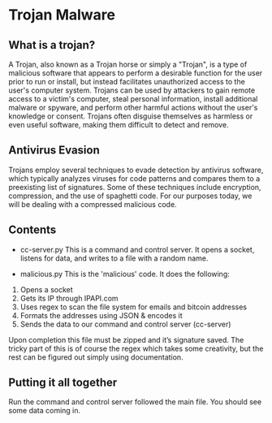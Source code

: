 # Trojan Malware

## What is a trojan?

A Trojan, also known as a Trojan horse or simply a "Trojan", is a type of malicious software that appears to perform a desirable function for the user prior to run or install, but instead facilitates unauthorized access to the user's computer system. Trojans can be used by attackers to gain remote access to a victim's computer, steal personal information, install additional malware or spyware, and perform other harmful actions without the user's knowledge or consent. Trojans often disguise themselves as harmless or even useful software, making them difficult to detect and remove.

## Antivirus Evasion

Trojans employ several techniques to evade detection by antivirus software, which typically analyzes viruses for code patterns and compares them to a preexisting list of signatures. Some of these techniques include encryption, compression, and the use of spaghetti code. For our purposes today, we will be dealing with a compressed malicious code.

## Contents

- cc-server.py
This is a command and control server. It opens a socket, listens for data, and writes to a file with a random name.

- malicious.py
This is the 'malicious' code. It does the following:

1. Opens a socket
2. Gets its IP through IPAPI.com
3. Uses regex to scan the file system for emails and bitcoin addresses
4. Formats the addresses using JSON & encodes it
5. Sends the data to our command and control server (cc-server)

Upon completion this file must be zipped and it’s signature saved. The tricky part of this is of course the regex which takes some creativity, but the rest can be figured out simply using documentation.

## Putting it all together

Run the command and control server followed the main file. You should see some data coming in.
